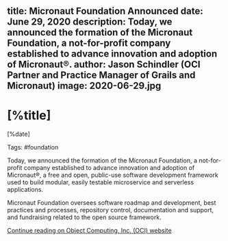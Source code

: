 title: Micronaut Foundation Announced
date: June 29, 2020
description: Today, we announced the formation of the Micronaut Foundation, a not-for-profit company established to advance innovation and adoption of Micronaut®.
author: Jason Schindler (OCI Partner and Practice Manager of Grails and Micronaut)
image: 2020-06-29.jpg
---

# [%title]

[%date]

Tags: #foundation

Today, we announced the formation of the Micronaut Foundation, a not-for-profit company established to advance innovation and adoption of Micronaut®, a free and open, public-use software development framework used to build modular, easily testable microservice and serverless applications. 

Micronaut Foundation oversees software roadmap and development, best practices and processes, repository control, documentation and support, and fundraising related to the open source framework.  

[Continue reading on Object Computing, Inc. (OCI) website](https://objectcomputing.com/news/2020/06/29/micronaut-foundation-established)
